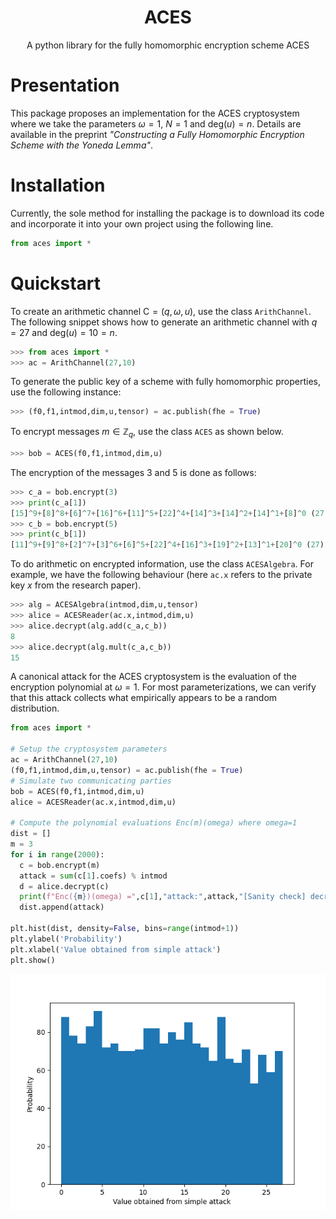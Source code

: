 <p align="center">
  <!-- <img width="300px" src="img/logo.png" /> -->
  <h1 align="center">ACES</a></h1>
  <p align="center">A python library for the fully homomorphic encryption scheme ACES</p>
</p>

# Presentation

This package proposes an implementation for the ACES cryptosystem where we take the parameters $\omega = 1$, $N=1$ and $\mathsf{deg}(u) = n$. Details are available in the preprint <em>"Constructing a Fully Homomorphic Encryption Scheme with the Yoneda Lemma"</em>.

# Installation

Currently, the sole method for installing the package is to download its code and incorporate it into your own project using the following line.

```python
from aces import *
```

# Quickstart

To create an arithmetic channel $\mathsf{C} = (q,\omega,u)$, use the class ```ArithChannel```. The following snippet shows how to generate an arithmetic channel with $q=27$ and $\mathsf{deg}(u) = 10 = n$.
```python
>>> from aces import *
>>> ac = ArithChannel(27,10)
```
To generate the public key of a scheme with fully homomorphic properties, use the following instance:
```python
>>> (f0,f1,intmod,dim,u,tensor) = ac.publish(fhe = True)
```
To encrypt messages $m \in \mathbb{Z}_q$, use the class ```ACES``` as shown below.
```python
>>> bob = ACES(f0,f1,intmod,dim,u)
```
The encryption of the messages $3$ and $5$ is done as follows:
```python
>>> c_a = bob.encrypt(3)
>>> print(c_a[1])
[15]^9+[8]^8+[6]^7+[16]^6+[11]^5+[22]^4+[14]^3+[14]^2+[14]^1+[8]^0 (27)
>>> c_b = bob.encrypt(5)
>>> print(c_b[1])
[11]^9+[9]^8+[2]^7+[3]^6+[6]^5+[22]^4+[16]^3+[19]^2+[13]^1+[20]^0 (27)
```
To do arithmetic on encrypted information, use the class ```ACESAlgebra```. For example, we have the following behaviour (here ```ac.x``` refers to the private key $x$ from the research paper).
```python
>>> alg = ACESAlgebra(intmod,dim,u,tensor)
>>> alice = ACESReader(ac.x,intmod,dim,u)
>>> alice.decrypt(alg.add(c_a,c_b))
8
>>> alice.decrypt(alg.mult(c_a,c_b))
15
```
A canonical attack for the ACES cryptosystem is the evaluation of the encryption polynomial at $\omega=1$. For most parameterizations, we can verify that this attack collects what empirically appears to be a random distribution.

```python
from aces import *

# Setup the cryptosystem parameters
ac = ArithChannel(27,10)
(f0,f1,intmod,dim,u,tensor) = ac.publish(fhe = True)
# Simulate two communicating parties
bob = ACES(f0,f1,intmod,dim,u)
alice = ACESReader(ac.x,intmod,dim,u)

# Compute the polynomial evaluations Enc(m)(omega) where omega=1
dist = []
m = 3
for i in range(2000):
  c = bob.encrypt(m)
  attack = sum(c[1].coefs) % intmod
  d = alice.decrypt(c)
  print(f"Enc({m})(omega) =",c[1],"attack:",attack,"[Sanity check] decrypted as",d)
  dist.append(attack)

plt.hist(dist, density=False, bins=range(intmod+1))
plt.ylabel('Probability')
plt.xlabel('Value obtained from simple attack')
plt.show()

```
![](img/distribution.png) 
